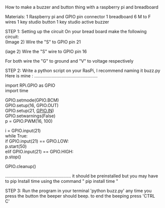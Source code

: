 How to make a buzzer and button thing with a raspberry pi and breadboard

Materials:
1 Raspberry pi and GPIO pin connector 
1 breadboard 
6 M to F wires
1 key studio button 
1 key studio active buzzer 


STEP 1: Setting up the circuit
On your  bread board make the following circuit:  
(Image 2)
Wire the "S" to GPIO pin 21


(iage 2)
Wire the "S" wire to GPIO pin 16

For both wire the "G" to ground and "V" to voltage respectively 

STEP 2:
Write a python script on your RasPi, I recommend naming it buzz.py 
Here is mine :
...................................................
	
import RPi.GPIO as GPIO  
import time  
  
GPIO.setmode(GPIO.BCM)  
GPIO.setup(16, GPIO.OUT)  
GPIO.setup(21, [GPIO.IN](http://GPIO.IN))  
GPIO.setwarnings(False)  
p = GPIO.PWM(16, 100)  
  
i = GPIO.input(21)  
while True:  
if GPIO.input(21) == GPIO.LOW:  
p.start(50)  
elif GPIO.input(21) == GPIO.HIGH:  
p.stop()  
  
GPIO.cleanup()

.....................................................
it should be preinstalled but you may have to pip Install time using the command
" pip install time "

STEP 3:
Run the program in your terminal
'python buzz.py'
any time you press the button the beeper should beep.
to end the beeping press 'CTRL C'
